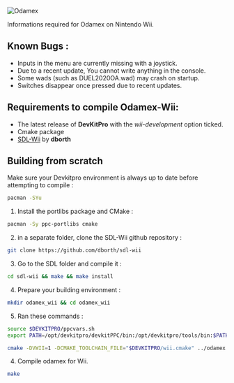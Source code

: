 ![Odamex](https://github.com/odamex/odamex/blob/development/media/logo_128.png?raw=true)

Informations required for Odamex on Nintendo Wii.

## Known Bugs :
- Inputs in the menu are currently missing with a joystick.
- Due to a recent update, You cannot write anything in the console.
- Some wads (such as DUEL2020OA.wad) may crash on startup.
- Switches disappear once pressed due to recent updates.

## Requirements to compile Odamex-Wii:
- The latest release of **DevKitPro** with the *wii-development* option ticked.
- Cmake package
- [SDL-Wii](https://github.com/dborth/sdl-wii) by **dborth**


## Building from scratch
Make sure your Devkitpro environment is always up to date before attempting to compile :
```bash
pacman -SYu
```

1) Install the portlibs package and CMake :
```bash
pacman -Sy ppc-portlibs cmake
```

2) in a separate folder, clone the SDL-Wii github repository :
```bash
git clone https://github.com/dborth/sdl-wii
```

3) Go to the SDL folder and compile it :
```bash
cd sdl-wii && make && make install
```

4) Prepare your building environment :
```bash
mkdir odamex_wii && cd odamex_wii
```

5) Ran these commands :
```bash
source $DEVKITPRO/ppcvars.sh
export PATH=/opt/devkitpro/devkitPPC/bin:/opt/devkitpro/tools/bin:$PATH

cmake -DVWII=1 -DCMAKE_TOOLCHAIN_FILE="$DEVKITPRO/wii.cmake" ../odamex
```

4) Compile odamex for Wii.
```bash
make
```


